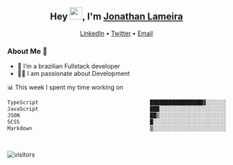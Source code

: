 <h2 align="center">Hey <img src="https://github.com/TheDudeThatCode/TheDudeThatCode/blob/master/Assets/Hi.gif" width="29">, I'm <a href="https://www.linkedin.com/in/jonathanlameira/">Jonathan Lameira</a></h2>
<p align="center">
  <a href="https://www.linkedin.com/in/jonathanlameira/">LinkedIn</a> •
  <a href="https://twitter.com/jlameira">Twitter</a> •
  <a href="mailto:jlameira@gmail.com">Email</a>
</p>

### About Me 🚀
- 🌱  I’m a brazilian Fullstack developer</br>
- 👨‍💻  I am passionate about Development</br>

<!-- ![Jonathan Lameira github stats](https://github-readme-stats.vercel.app/api?username=jlameirameli&show_icons=true&hide_border=true)&nbsp;&nbsp; -->

📊 This week I spent my time working on
<!--START_SECTION:waka-->

```txt
TypeScript                                    █████████████████▓░░░░░░░   70.56 %
JavaScript                                    ███░░░░░░░░░░░░░░░░░░░░░░   11.91 %
JSON                                          ██▒░░░░░░░░░░░░░░░░░░░░░░   08.73 %
SCSS                                          █░░░░░░░░░░░░░░░░░░░░░░░░   03.49 %
Markdown                                      ▒░░░░░░░░░░░░░░░░░░░░░░░░   01.86 %
```

<!--END_SECTION:waka-->

<br />

![visitors](https://visitor-badge.laobi.icu/badge?page_id=jlameira.jlameira)
